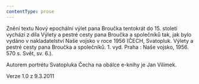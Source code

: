 ```yaml
---
contentType: prose
---
```


<section>

Znění textu Nový epochální výlet pana Broučka tentokrát do 15. století vychází z díla Výlety a pestré cesty pana Broučka a společníků tak, jak bylo vydáno v nakladatelství Naše vojsko v roce 1956 (ČECH, Svatopluk. Výlety a pestré cesty pana Broučka a společníků. 1. vyd. Praha : Naše vojsko, 1956. 570 s. Svět, sv. 6.).

Autorem portrétu Svatopluka Čecha na obálce e-knihy je Jan Vilímek.  

Verze 1.0 z 9.3.2011

</section>
